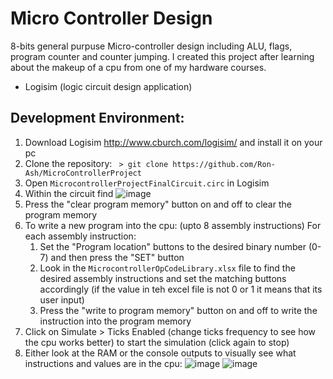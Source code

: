 # Micro Controller Design

8-bits general purpuse Micro-controller design including ALU, flags, program counter and counter jumping. I created this project after learning about the makeup of a cpu from one of my hardware courses.
- Logisim (logic circuit design application)

## Development Environment:
1. Download Logisim http://www.cburch.com/logisim/ and install it on your pc
2. Clone the repository:
``` > git clone https://github.com/Ron-Ash/MicroControllerProject```
3. Open ```MicrocontrollerProjectFinalCircuit.circ``` in Logisim
4. Within the circuit find ![image](https://user-images.githubusercontent.com/37012505/214511693-1b557240-c8ff-4790-aa29-f896ee035ae7.png)
5. Press the "clear program memory" button on and off to clear the program memory
6. To write a new program into the cpu: (upto 8 assembly instructions)
    For each assembly instruction:
    1. Set the "Program location" buttons to the desired binary number (0-7) and then press the "SET" button
    2. Look in the ```MicrocontrollerOpCodeLibrary.xlsx``` file to find the desired assembly instructions and set the matching buttons accordingly (if the value in teh excel file is not 0 or 1 it means that its user input)
    3. Press the "write to program memory" button on and off to write the instruction into the program memory
7. Click on Simulate > Ticks Enabled (change ticks frequency to see how the cpu works better) to start the simulation (click again to stop)
8. Either look at the RAM or the console outputs to visually see what instructions and values are in the cpu:
![image](https://user-images.githubusercontent.com/37012505/214517156-8079012e-8f34-4475-949a-9282afcb8030.png)
![image](https://user-images.githubusercontent.com/37012505/214517304-78fa0dbc-b6b0-49b5-8930-2235489d80a0.png)
